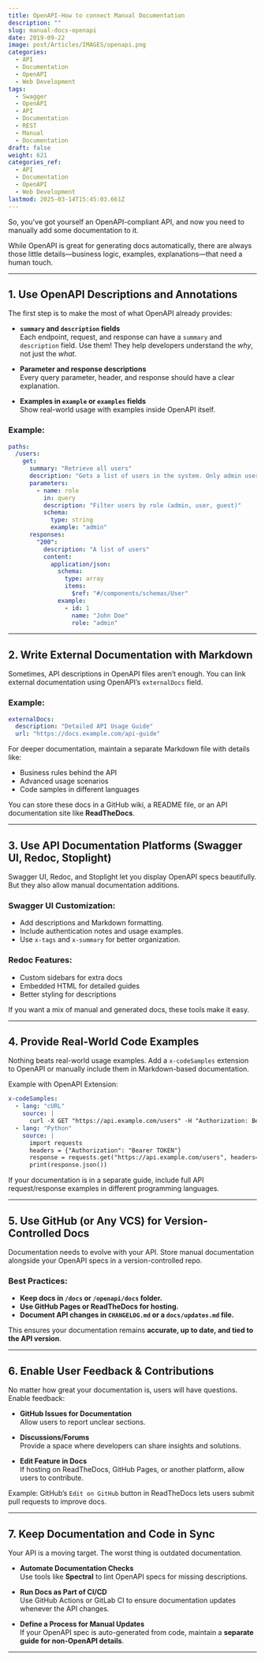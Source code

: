 ```yaml
---
title: OpenAPI-How to connect Manual Documentation
description: ""
slug: manual-docs-openapi
date: 2019-09-22
image: post/Articles/IMAGES/openapi.png
categories:
  - API
  - Documentation
  - OpenAPI
  - Web Development
tags:
  - Swagger
  - OpenAPI
  - API
  - Documentation
  - REST
  - Manual
  - Documentation
draft: false
weight: 621
categories_ref:
  - API
  - Documentation
  - OpenAPI
  - Web Development
lastmod: 2025-03-14T15:45:03.661Z
---
```

So, you've got yourself an OpenAPI-compliant API, and now you need to manually add some documentation to it.

While OpenAPI is great for generating docs automatically, there are always those little details—business logic, examples, explanations—that need a human touch.

***

## 1. **Use OpenAPI Descriptions and Annotations**

The first step is to make the most of what OpenAPI already provides:

* **`summary` and `description` fields**\
  Each endpoint, request, and response can have a `summary` and `description` field. Use them! They help developers understand the *why*, not just the *what*.

* **Parameter and response descriptions**\
  Every query parameter, header, and response should have a clear explanation.

* **Examples in `example` or `examples` fields**\
  Show real-world usage with examples inside OpenAPI itself.

### Example:

```yaml
paths:
  /users:
    get:
      summary: "Retrieve all users"
      description: "Gets a list of users in the system. Only admin users can see all accounts."
      parameters:
        - name: role
          in: query
          description: "Filter users by role (admin, user, guest)"
          schema:
            type: string
            example: "admin"
      responses:
        "200":
          description: "A list of users"
          content:
            application/json:
              schema:
                type: array
                items:
                  $ref: "#/components/schemas/User"
              example:
                - id: 1
                  name: "John Doe"
                  role: "admin"
```

***

## 2. **Write External Documentation with Markdown**

Sometimes, API descriptions in OpenAPI files aren’t enough. You can link external documentation using OpenAPI’s `externalDocs` field.

### Example:

```yaml
externalDocs:
  description: "Detailed API Usage Guide"
  url: "https://docs.example.com/api-guide"
```

For deeper documentation, maintain a separate Markdown file with details like:

* Business rules behind the API
* Advanced usage scenarios
* Code samples in different languages

You can store these docs in a GitHub wiki, a README file, or an API documentation site like **ReadTheDocs**.

***

## 3. **Use API Documentation Platforms (Swagger UI, Redoc, Stoplight)**

Swagger UI, Redoc, and Stoplight let you display OpenAPI specs beautifully. But they also allow manual documentation additions.

### Swagger UI Customization:

* Add descriptions and Markdown formatting.
* Include authentication notes and usage examples.
* Use `x-tags` and `x-summary` for better organization.

### Redoc Features:

* Custom sidebars for extra docs
* Embedded HTML for detailed guides
* Better styling for descriptions

If you want a mix of manual and generated docs, these tools make it easy.

***

## 4. **Provide Real-World Code Examples**

Nothing beats real-world usage examples. Add a `x-codeSamples` extension to OpenAPI or manually include them in Markdown-based documentation.

Example with OpenAPI Extension:

```yaml
x-codeSamples:
  - lang: "cURL"
    source: |
      curl -X GET "https://api.example.com/users" -H "Authorization: Bearer TOKEN"
  - lang: "Python"
    source: |
      import requests
      headers = {"Authorization": "Bearer TOKEN"}
      response = requests.get("https://api.example.com/users", headers=headers)
      print(response.json())
```

If your documentation is in a separate guide, include full API request/response examples in different programming languages.

***

## 5. **Use GitHub (or Any VCS) for Version-Controlled Docs**

Documentation needs to evolve with your API. Store manual documentation alongside your OpenAPI specs in a version-controlled repo.

### Best Practices:

* **Keep docs in `/docs` or `/openapi/docs` folder.**
* **Use GitHub Pages or ReadTheDocs for hosting.**
* **Document API changes in `CHANGELOG.md` or a `docs/updates.md` file.**

This ensures your documentation remains **accurate, up to date, and tied to the API version**.

***

## 6. **Enable User Feedback & Contributions**

No matter how great your documentation is, users will have questions. Enable feedback:

* **GitHub Issues for Documentation**\
  Allow users to report unclear sections.

* **Discussions/Forums**\
  Provide a space where developers can share insights and solutions.

* **Edit Feature in Docs**\
  If hosting on ReadTheDocs, GitHub Pages, or another platform, allow users to contribute.

Example: GitHub’s `Edit on GitHub` button in ReadTheDocs lets users submit pull requests to improve docs.

***

## 7. **Keep Documentation and Code in Sync**

Your API is a moving target. The worst thing is outdated documentation.

* **Automate Documentation Checks**\
  Use tools like **Spectral** to lint OpenAPI specs for missing descriptions.

* **Run Docs as Part of CI/CD**\
  Use GitHub Actions or GitLab CI to ensure documentation updates whenever the API changes.

* **Define a Process for Manual Updates**\
  If your OpenAPI spec is auto-generated from code, maintain a **separate guide for non-OpenAPI details**.

***

<!-- 
## Conclusion

Manually documenting an OpenAPI-compliant API is an art and a science. The goal is to balance **automation** and **human-readable insights**. 

### Key Takeaways:
✅ Use OpenAPI fields (`summary`, `description`, `example`) for inline documentation.  
✅ Link external Markdown docs for deeper explanations.  
✅ Leverage tools like **Swagger UI, Redoc, and Stoplight** for rich API documentation.  
✅ Provide **real-world code samples** in multiple languages.  
✅ Store docs in **version control** and keep them updated.  
✅ Enable **user feedback** to improve documentation.  
✅ Ensure docs **stay in sync with API updates**.

By following these steps, you can ensure your API remains **clear, maintainable, and developer-friendly**!

---

## Key Ideas

| Concept | Summary |
|---------|---------|
| OpenAPI Descriptions | Use `summary`, `description`, and `examples` for inline documentation. |
| External Docs | Link to Markdown or GitHub pages for more detailed guides. |
| Swagger UI & Redoc | Customize API documentation with these tools. |
| Code Samples | Provide usage examples in different languages. |
| Version Control | Store docs in GitHub, GitLab, or Bitbucket. |
| User Feedback | Allow users to report unclear docs and contribute fixes. |
| CI/CD Integration | Keep docs updated as the API evolves. |

---
```

This guide ensures your OpenAPI-compliant API has **clear, concise, and helpful** documentation. Want to go even deeper? Let me know, and I’ll add more details! 🚀

-->
